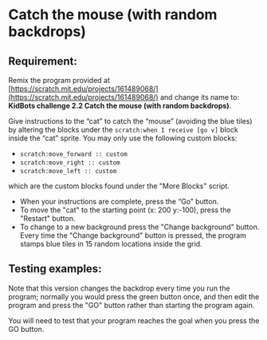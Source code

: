 # Catch the mouse (with random backdrops)

## Requirement:

Remix the program provided at [https://scratch.mit.edu/projects/161489068/](https://scratch.mit.edu/projects/161489068/) and change its name to: **KidBots challenge 2.2 Catch the mouse (with random backdrops)**.

Give instructions to the “cat” to catch the “mouse” (avoiding the blue tiles) by altering the blocks under the `scratch:when I receive [go v]` block inside the “cat” sprite.
You may only use the following custom blocks:

-   `scratch:move_forward :: custom`
-   `scratch:move_right :: custom`
-   `scratch:move_left :: custom`

which are the custom blocks found under the "More Blocks" script.

-   When your instructions are complete, press the “Go” button.
-   To move the "cat" to the starting point (x: 200 y:-100), press the "Restart" button.
-   To change to a new background press the "Change background" button.
    Every time the "Change background" button is pressed, the program stamps blue tiles in 15 random locations inside the grid.


## Testing examples:

Note that this version changes the backdrop every time you run the program; normally you would press the green button once, and then edit the program and press the "GO" button rather than starting the program again.

You will need to test that your program reaches the goal when you press the GO button.
